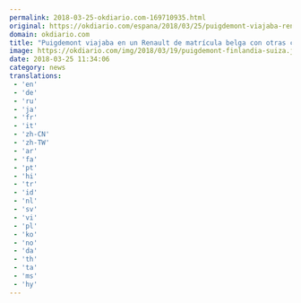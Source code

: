 ```yaml
---
permalink: 2018-03-25-okdiario.com-169710935.html
original: https://okdiario.com/espana/2018/03/25/puigdemont-viajaba-renault-matricula-belga-otras-cuatro-personas-2021114
domain: okdiario.com
title: "Puigdemont viajaba en un Renault de matrícula belga con otras cuatro personas"
image: https://okdiario.com/img/2018/03/19/puigdemont-finlandia-suiza.jpg
date: 2018-03-25 11:34:06
category: news
translations: 
 - 'en'
 - 'de'
 - 'ru'
 - 'ja'
 - 'fr'
 - 'it'
 - 'zh-CN'
 - 'zh-TW'
 - 'ar'
 - 'fa'
 - 'pt'
 - 'hi'
 - 'tr'
 - 'id'
 - 'nl'
 - 'sv'
 - 'vi'
 - 'pl'
 - 'ko'
 - 'no'
 - 'da'
 - 'th'
 - 'ta'
 - 'ms'
 - 'hy'
---
```


